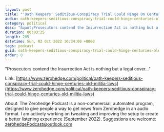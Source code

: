 ```yaml
---
layout: post
title: "'Oath Keepers' Seditious-Conspiracy Trial Could Hinge On Centuries-Old Militia Laws: The Insurrection Act"
audio: oath-keepers-seditious-conspiracy-trial-could-hinge-centuries-old-militia-laws-0
category: political
desc: "&quot;Prosecutors contend the Insurrection Act is nothing but a legal cover...&quot;"
duration: 00:03:25
length: 205
datetime: Sun, 02 Oct 2022 16:34:00 +0000
tags: podcast
guid: oath-keepers-seditious-conspiracy-trial-could-hinge-centuries-old-militia-laws-0
order: 0
---
```

&quot;Prosecutors contend the Insurrection Act is nothing but a legal cover...&quot;

Link: [https://www.zerohedge.com/political/oath-keepers-seditious-conspiracy-trial-could-hinge-centuries-old-militia-laws](https://www.zerohedge.com/political/oath-keepers-seditious-conspiracy-trial-could-hinge-centuries-old-militia-laws)

About: The Zerohedge Podcast is a non-commercial, automated program, designed to give people a way to get news from Zerohedge in an audio format.  I am actively working on tweaking and improving the setup to create a better listening experience (September 2022).  Suggestions are welcome: [zerohedgePodcast@outlook.com](mailto:zerohedgePodcast@outlook.com)